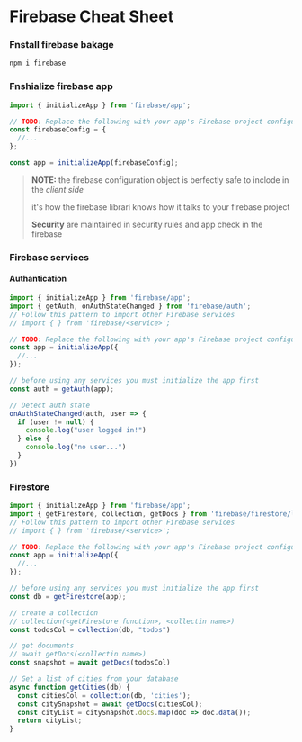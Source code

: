 # Firebase Cheat Sheet

### Fnstall firebase bakage
```bash
npm i firebase
```

### Fnshialize firebase app
```js
import { initializeApp } from 'firebase/app';

// TODO: Replace the following with your app's Firebase project configuration
const firebaseConfig = {
  //...
};

const app = initializeApp(firebaseConfig);
```
> **NOTE:** the firebase configuration object is berfectly safe to inclode in the *client side*
>
> it's how the firebase librari knows how it talks to your firebase project
>
> **Security** are maintained in security rules and app check in the firebase

### Firebase services
#### Authantication
```js
import { initializeApp } from 'firebase/app';
import { getAuth, onAuthStateChanged } from 'firebase/auth';
// Follow this pattern to import other Firebase services
// import { } from 'firebase/<service>';

// TODO: Replace the following with your app's Firebase project configuration
const app = initializeApp({
  //...
});

// before using any services you must initialize the app first
const auth = getAuth(app);

// Detect auth state
onAuthStateChanged(auth, user => {
  if (user != null) {
    console.log("user logged in!")
  } else {
    console.log("no user...")
  }
})
```
### Firestore
```js
import { initializeApp } from 'firebase/app';
import { getFirestore, collection, getDocs } from 'firebase/firestore/lite';
// Follow this pattern to import other Firebase services
// import { } from 'firebase/<service>';

// TODO: Replace the following with your app's Firebase project configuration
const app = initializeApp({
  //...
});

// before using any services you must initialize the app first
const db = getFirestore(app);

// create a collection
// collection(<getFirestore function>, <collectin name>)
const todosCol = collection(db, "todos")

// get documents
// await getDocs(<collectin name>)
const snapshot = await getDocs(todosCol)

// Get a list of cities from your database
async function getCities(db) {
  const citiesCol = collection(db, 'cities');
  const citySnapshot = await getDocs(citiesCol);
  const cityList = citySnapshot.docs.map(doc => doc.data());
  return cityList;
}
```
